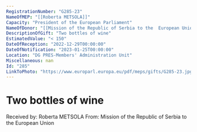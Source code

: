 ```yaml
---
RegistrationNumber: "G285-23"
NameOfMEP: "[[Roberta METSOLA]]"
Capacity: "President of the European Parliament"
NameOfDonor: "[[Mission of the Republic of Serbia to the  European Union]]"
DescriptionOfGift: "Two bottles of wine"
EstimatedValue: "< 150"
DateOfReception: "2022-12-29T00:00:00"
DateOfNotification: "2023-01-25T00:00:00"
Location: "DG PRES-Members' Administration Unit"
Miscellaneous: nan
Id: "285"
LinkToPhoto: "https://www.europarl.europa.eu/pdf/meps/gifts/G285-23.jpg#"
---
```


# Two bottles of wine

Received by: Roberta METSOLA
From: Mission of the Republic of Serbia to the  European Union
